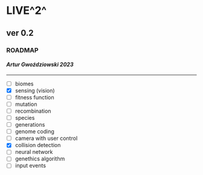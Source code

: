 
# LIVE^2^

## ver 0.2

### ROADMAP

#### _Artur Gwoździowski 2023_

* * *

- [ ] biomes
- [x] sensing (vision)
- [ ] fitness function
- [ ] mutation
- [ ] recombination
- [ ] species
- [ ] generations
- [ ] genome coding
- [ ] camera with user control
- [X] collision detection
- [ ] neural network
- [ ] genethics algorithm
- [ ] input events
